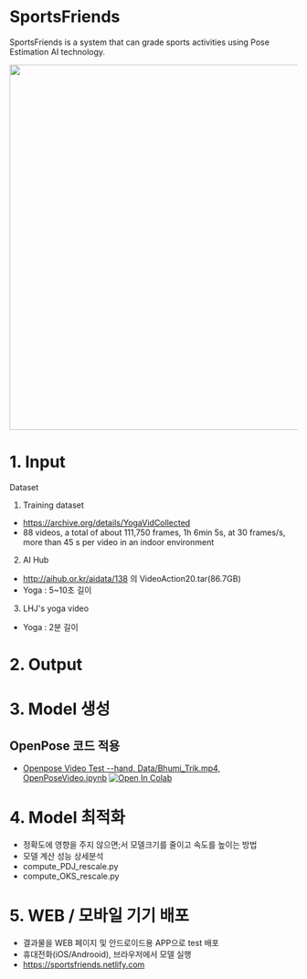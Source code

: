 # SportsFriends
SportsFriends is a system that can grade sports activities using Pose Estimation AI technology.

<p align="center">
  <img src="docs/images/AIFlex9.gif" width="640"/>
</p>

# 1. Input
Dataset 
1) Training dataset 
-	https://archive.org/details/YogaVidCollected 
-	88 videos, a total of about 111,750 frames, 1h 6min 5s, at 30 frames/s, more than 45 s per video in an indoor environment 
2) AI Hub
- http://aihub.or.kr/aidata/138 의 VideoAction20.tar(86.7GB)
- Yoga : 5~10초 길이
3) LHJ's yoga video 
- Yoga : 2분 길이

# 2. Output

# 3. Model 생성

## OpenPose 코드 적용 
- [Openpose Video Test --hand, Data/Bhumi_Trik.mp4, OpenPoseVideo.ipynb](OpenPoseVideo.ipynb)
  [![Open In Colab](https://colab.research.google.com/assets/colab-badge.svg)](https://colab.research.google.com/github//AI-FLEX-9/SportsFriends/blob/master/Code/OpenPoseVideo.ipynb)


# 4. Model 최적화
- 정확도에 영향을 주지 않으면;서 모델크기를 줄이고 속도를 높이는 방법
- 모델 계산 성능 상세분석
- compute_PDJ_rescale.py
- compute_OKS_rescale.py


# 5. WEB / 모바일 기기 배포 
 - 결과물을 WEB 페이지 및 안드로이드용 APP으로 test 배포 
 - 휴대전화(iOS/Androoid), 브라우저에서 모델 실행
 - https://sportsfriends.netlify.com
